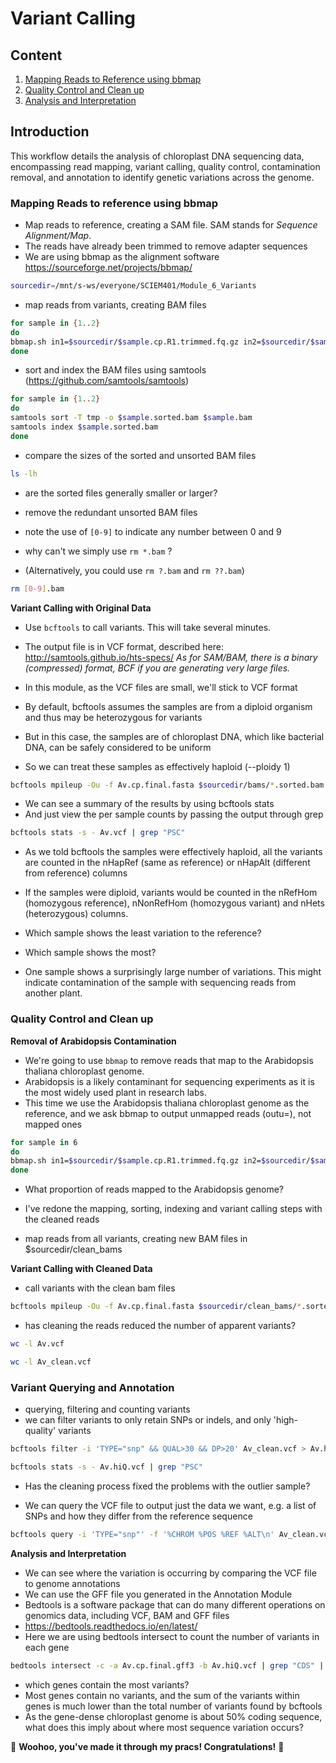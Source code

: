 
# Variant Calling

## Content
1. [Mapping Reads to Reference using bbmap](#mapping-reads-to-reference-using-bbmap)
2. [Quality Control and Clean up](#quality-control-and-clean-up)
3. [Analysis and Interpretation](#analysis-and-interpretation)

## Introduction
This workflow details the analysis of chloroplast DNA sequencing data, encompassing read mapping, variant calling, quality control, contamination removal, and annotation to identify genetic variations across the genome.

### Mapping Reads to reference using bbmap

- Map reads to reference, creating a SAM file. SAM stands for *Sequence Alignment/Map*.
- The reads have already been trimmed to remove adapter sequences
- We are using bbmap as the alignment software https://sourceforge.net/projects/bbmap/

```bash
sourcedir=/mnt/s-ws/everyone/SCIEM401/Module_6_Variants
```
- map reads from variants, creating BAM files

```bash
for sample in {1..2}
do
bbmap.sh in1=$sourcedir/$sample.cp.R1.trimmed.fq.gz in2=$sourcedir/$sample.cp.R2.trimmed.fq.gz out=$sample.bam ref=Av.cp.final.fasta mappedonly=t
done
```
- sort and index the BAM files using samtools (https://github.com/samtools/samtools)

```bash
for sample in {1..2}
do
samtools sort -T tmp -o $sample.sorted.bam $sample.bam
samtools index $sample.sorted.bam
done
```
- compare the sizes of the sorted and unsorted BAM files

```bash
ls -lh
```
- are the sorted files generally smaller or larger?

- remove the redundant unsorted BAM files
- note the use of `[0-9]` to indicate any number between 0 and 9
- why can't we simply use `rm *.bam` ?
- (Alternatively, you could use `rm ?.bam` and `rm ??.bam`)

```bash
rm [0-9].bam
```

**Variant Calling with Original Data**
- Use `bcftools` to call variants. This will take several minutes.
- The output file is in VCF format, described here: http://samtools.github.io/hts-specs/
*As for SAM/BAM, there is a binary (compressed) format, BCF if you are generating very large files.*

- In this module, as the VCF files are small, we'll stick to VCF format
- By default, bcftools assumes the samples are from a diploid organism and thus may be heterozygous for variants
- But in this case, the samples are of chloroplast DNA, which like bacterial DNA, can be safely considered to be uniform
- So we can treat these samples as effectively haploid (--ploidy 1)

```bash
bcftools mpileup -Ou -f Av.cp.final.fasta $sourcedir/bams/*.sorted.bam | bcftools call --ploidy 1 -mv -Ov -o Av.vcf
```

- We can see a summary of the results by using bcftools stats
- And just view the per sample counts by passing the output through grep

```bash
bcftools stats -s - Av.vcf | grep "PSC"
```

- As we told bcftools the samples were effectively haploid, all the variants are counted in the nHapRef (same as reference) or nHapAlt (different from reference) columns
- If the samples were diploid, variants would be counted in the nRefHom (homozygous reference), nNonRefHom (homozygous variant) and nHets (heterozygous) columns.

- Which sample shows the least variation to the reference?
- Which sample shows the most?
- One sample shows a surprisingly large number of variations. This might indicate contamination of the sample with sequencing reads from another plant.


### Quality Control and Clean up

**Removal of Arabidopsis Contamination**
- We're going to use `bbmap` to remove reads that map to the Arabidopsis thaliana chloroplast genome.
- Arabidopsis is a likely contaminant for sequencing experiments as it is the most widely used plant in research labs.
- This time we use the Arabidopsis thaliana chloroplast genome as the reference, and we ask bbmap to output unmapped reads (outu=), not mapped ones

```bash
for sample in 6
do
bbmap.sh in1=$sourcedir/$sample.cp.R1.trimmed.fq.gz in2=$sourcedir/$sample.cp.R2.trimmed.fq.gz ref=/mnt/s-ws/everyone/NC_000932.fa outu1=$sample.cp.R1.trimmed.clean.fq.gz outu2=$sample.cp.R2.trimmed.clean.fq.gz minratio=0.9 maxindel=3 bwr=0.16 bw=12 fast minhits=2 qtrim=r trimq=10 untrim idtag printunmappedcount kfilter=25 maxsites=1 k=14
done
```

- What proportion of reads mapped to the Arabidopsis genome?

- I've redone the mapping, sorting, indexing and variant calling steps with the cleaned reads
- map reads from all variants, creating new BAM files in $sourcedir/clean_bams

**Variant Calling with Cleaned Data**
- call variants with the clean bam files

```bash
bcftools mpileup -Ou -f Av.cp.final.fasta $sourcedir/clean_bams/*.sorted.bam | bcftools call --ploidy 1 -mv -Ov -o Av_clean.vcf
```

- has cleaning the reads reduced the number of apparent variants?

```bash
wc -l Av.vcf

wc -l Av_clean.vcf
```

### Variant Querying and Annotation

- querying, filtering and counting variants
- we can filter variants to only retain SNPs or indels, and only 'high-quality' variants

```bash
bcftools filter -i 'TYPE="snp" && QUAL>30 && DP>20' Av_clean.vcf > Av.hiQ.vcf

bcftools stats -s - Av.hiQ.vcf | grep "PSC"
```

- Has the cleaning process fixed the problems with the outlier sample?

- We can query the VCF file to output just the data we want, e.g. a list of SNPs and how they differ from the reference sequence

```bash
bcftools query -i 'TYPE="snp"' -f '%CHROM %POS %REF %ALT\n' Av_clean.vcf
```

**Analysis and Interpretation**
- We can see where the variation is occurring by comparing the VCF file to genome annotations
- We can use the GFF file you generated in the Annotation Module
- Bedtools is a software package that can do many different operations on genomics data, including VCF, BAM and GFF files
- https://bedtools.readthedocs.io/en/latest/
- Here we are using bedtools intersect to count the number of variants in each gene

```bash
bedtools intersect -c -a Av.cp.final.gff3 -b Av.hiQ.vcf | grep "CDS" | sort -nk 10
```

- which genes contain the most variants?
- Most genes contain no variants, and the sum of the variants within genes is much lower than the total number of variants found by bcftools
- As the gene-dense chloroplast genome is about 50% coding sequence, what does this imply about where most sequence variation occurs?

🌟 **Woohoo, you've made it through my pracs! Congratulations!** 🎉

